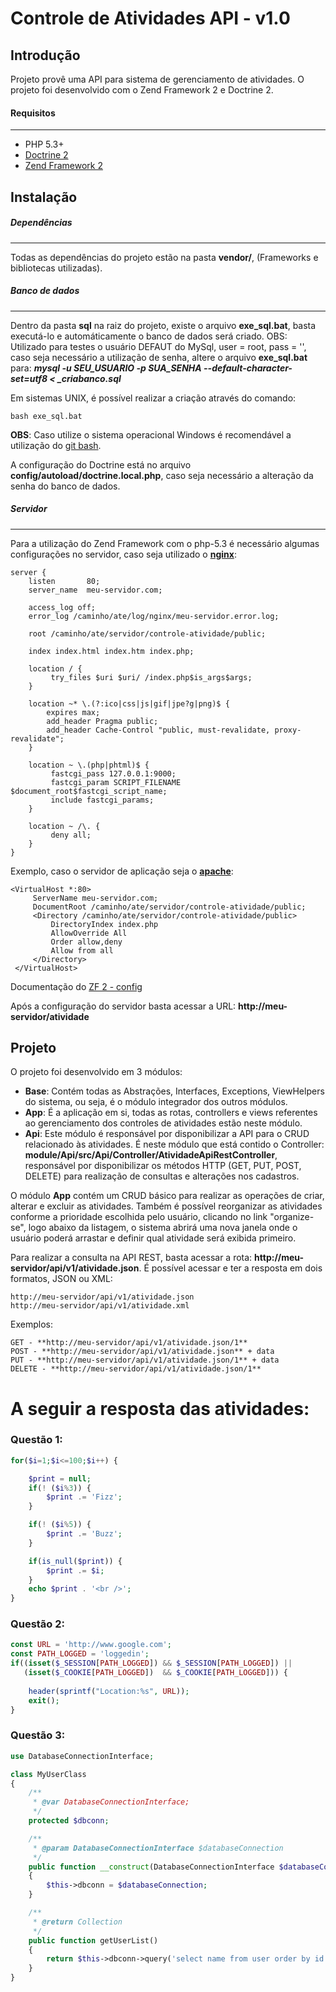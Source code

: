 Controle de Atividades API - v1.0
=======================

Introdução
------------
Projeto provê uma API para sistema de gerenciamento de atividades. O projeto foi desenvolvido com o Zend Framework 2 e Doctrine 2.


#### Requisitos
------------
* PHP 5.3+
* [Doctrine 2](http://www.doctrine-project.org)
* [Zend Framework 2](https://github.com/zendframework/zf2)


Instalação
------------

##### Dependências
------------
Todas as dependências do projeto estão na pasta **vendor/**, (Frameworks e bibliotecas utilizadas).

##### Banco de dados
------------
Dentro da pasta **sql** na raiz do projeto, existe o arquivo **exe_sql.bat**, basta executá-lo e automáticamente o banco de dados será criado. OBS: Utilizado para testes o usuário DEFAUT do MySql, user = root, pass = '', caso seja necessário a utilização de senha, altere o arquivo **exe_sql.bat** para: ***mysql -u SEU_USUARIO  -p SUA_SENHA --default-character-set=utf8 < _criabanco.sql***

Em sistemas UNIX, é possível realizar a criação através do comando:
```console
bash exe_sql.bat
```
**OBS**: Caso utilize o sistema operacional Windows é recomendável a utilização do [git
bash](https://git-scm.com/downloads).


A configuração do Doctrine está no arquivo **config/autoload/doctrine.local.php**, caso seja necessário a alteração da senha do banco de dados.

##### Servidor
------------
Para a utilização do Zend Framework com o php-5.3 é necessário algumas configurações no servidor, caso seja utilizado o **[nginx](http://nginx.org/en/download.html)**:

```console
server {
    listen       80;
    server_name  meu-servidor.com;

    access_log off;
    error_log /caminho/ate/log/nginx/meu-servidor.error.log;

    root /caminho/ate/servidor/controle-atividade/public;

    index index.html index.htm index.php;

    location / {
         try_files $uri $uri/ /index.php$is_args$args;
    }

    location ~* \.(?:ico|css|js|gif|jpe?g|png)$ {
        expires max;
        add_header Pragma public;
        add_header Cache-Control "public, must-revalidate, proxy-revalidate";
    }

    location ~ \.(php|phtml)$ {
         fastcgi_pass 127.0.0.1:9000;
         fastcgi_param SCRIPT_FILENAME $document_root$fastcgi_script_name;
         include fastcgi_params;
    }
    
    location ~ /\. {
         deny all;
    }
}
```
Exemplo, caso o servidor de aplicação seja o **[apache](http://httpd.apache.org/download.cgi)**:
```console
<VirtualHost *:80>
     ServerName meu-servidor.com;
     DocumentRoot /caminho/ate/servidor/controle-atividade/public;
     <Directory /caminho/ate/servidor/controle-atividade/public>
         DirectoryIndex index.php
         AllowOverride All
         Order allow,deny
         Allow from all
     </Directory>
 </VirtualHost>
```
Documentação do [ZF 2 - config](http://framework.zend.com/manual/current/en/user-guide/skeleton-application.html)

Após a configuração do servidor basta acessar a URL: **http://meu-servidor/atividade**


Projeto
------------
O projeto foi desenvolvido em 3 módulos:
* **Base**: Contém todas as Abstrações, Interfaces, Exceptions, ViewHelpers do sistema, ou seja, é o módulo integrador dos outros módulos.
* **App**: É a aplicação em si, todas as rotas, controllers e views referentes ao gerenciamento dos controles de atividades estão neste módulo.
* **Api**: Este módulo é responsável por disponibilizar a API para o CRUD relacionado às atividades. É neste módulo que está contido o Controller: **module/Api/src/Api/Controller/AtividadeApiRestController**, responsável por disponibilizar os métodos HTTP (GET, PUT, POST, DELETE) para realização de consultas e alterações nos cadastros.

O módulo **App** contém um CRUD básico para realizar as operações de criar, alterar e excluir as atividades. Também é possível reorganizar as atividades conforme a prioridade escolhida pelo usuário, clicando no link "organize-se", logo abaixo da listagem, o sistema abrirá uma nova janela onde o usuário poderá arrastar e definir qual atividade será exibida primeiro.

Para realizar a consulta na API REST, basta acessar a rota: **http://meu-servidor/api/v1/atividade.json**. É possível acessar e ter a resposta em dois formatos, JSON ou XML:
```console
http://meu-servidor/api/v1/atividade.json
http://meu-servidor/api/v1/atividade.xml
```

Exemplos:
```console
GET - **http://meu-servidor/api/v1/atividade.json/1**
POST - **http://meu-servidor/api/v1/atividade.json** + data
PUT - **http://meu-servidor/api/v1/atividade.json/1** + data
DELETE - **http://meu-servidor/api/v1/atividade.json/1**
```

A seguir a resposta das atividades:
====================

### Questão 1:
```php
for($i=1;$i<=100;$i++) {

    $print = null;
    if(! ($i%3)) {
        $print .= 'Fizz';
    }

    if(! ($i%5)) {
        $print .= 'Buzz';
    }

    if(is_null($print)) {
        $print .= $i;
    }
    echo $print . '<br />';
}
```

### Questão 2:
```php
const URL = 'http://www.google.com';
const PATH_LOGGED = 'loggedin';
if((isset($_SESSION[PATH_LOGGED]) && $_SESSION[PATH_LOGGED]) || 
   (isset($_COOKIE[PATH_LOGGED])  && $_COOKIE[PATH_LOGGED])) {
   
    header(sprintf("Location:%s", URL));
    exit();
}
```

### Questão 3:
```php
use DatabaseConnectionInterface;

class MyUserClass
{
    /**
     * @var DatabaseConnectionInterface;
     */
    protected $dbconn;

    /**
     * @param DatabaseConnectionInterface $databaseConnection
     */
    public function __construct(DatabaseConnectionInterface $databaseConnection)
    {
        $this->dbconn = $databaseConnection;
    }

    /**
     * @return Collection
     */
    public function getUserList()
    {
        return $this->dbconn->query('select name from user order by id asc');
    }
}
```
